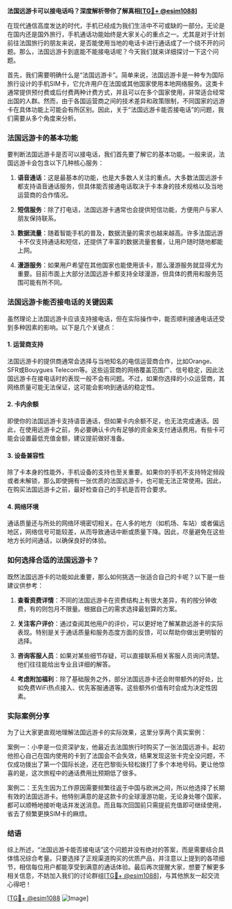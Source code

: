 **法国远游卡可以接电话吗？深度解析带你了解真相[[TG💪+ @esim1088](https://t.me/s/esim1088)]**

在现代通信高度发达的时代，手机已经成为我们生活中不可或缺的一部分。无论是在国内还是国外旅行，手机通话功能始终是大家关心的重点之一。尤其是对于计划前往法国旅行的朋友来说，是否能使用当地的电话卡进行通话成了一个绕不开的问题。那么，法国远游卡到底能不能接电话呢？今天我们就来详细探讨一下这个问题。

首先，我们需要明确什么是“法国远游卡”。简单来说，法国远游卡是一种专为国际旅行设计的手机SIM卡，它允许用户在法国或其他国家使用本地网络服务。这类卡通常提供预付费或后付费两种计费方式，并且可以在多个国家使用，非常适合经常出国的人群。然而，由于各国运营商之间的技术差异和政策限制，不同国家的远游卡在具体功能上可能会有所区别。因此，关于“法国远游卡能否接电话”的问题，我们需要从多个角度来分析。

### 法国远游卡的基本功能

要判断法国远游卡是否可以接电话，我们首先要了解它的基本功能。一般来说，法国远游卡会包含以下几种核心服务：

1. **语音通话**：这是最基本的功能，也是大多数人关注的重点。大多数法国远游卡都支持语音通话服务，但具体能否接通电话取决于卡本身的技术规格以及当地运营商的合作情况。
   
2. **短信服务**：除了打电话，法国远游卡通常也会提供短信功能，方便用户与家人朋友保持联系。

3. **数据流量**：随着智能手机的普及，数据流量的需求也越来越高。许多法国远游卡不仅支持通话和短信，还提供了丰富的数据流量套餐，让用户随时随地都能上网。

4. **漫游服务**：如果用户希望在其他国家也能使用该卡，那么漫游服务就显得尤为重要。目前市面上大部分法国远游卡都支持全球漫游，但具体的费用和服务范围可能有所不同。

### 法国远游卡能否接电话的关键因素

虽然理论上法国远游卡应该支持接电话，但在实际操作中，能否顺利接通电话还受到多种因素的影响。以下是几个关键点：

#### 1. **运营商支持**
法国远游卡的提供商通常会选择与当地知名的电信运营商合作，比如Orange、SFR或Bouygues Telecom等。这些运营商的网络覆盖范围广、信号稳定，因此法国远游卡在接电话时的表现一般不会有问题。不过，如果你选择的小众运营商，其网络质量可能无法保证，这可能会影响到通话的稳定性。

#### 2. **卡内余额**
即使你的法国远游卡支持语音通话，但如果卡内余额不足，也无法完成通话。因此，在使用远游卡之前，务必要确认卡内有足够的资金来支付通话费用。有些卡可能会设置最低充值金额，建议提前做好准备。

#### 3. **设备兼容性**
除了卡本身的性能外，手机设备的支持也至关重要。如果你的手机不支持特定频段或者未解锁，那么即使拥有一张优质的法国远游卡，也可能无法正常使用。因此，在购买法国远游卡之前，最好检查自己的手机是否符合要求。

#### 4. **网络环境**
通话质量还与所处的网络环境密切相关。在人多的地方（如机场、车站）或者偏远地区，网络信号可能较差，从而导致通话中断或质量下降。因此，尽量避免在这些地方长时间通话，以确保良好的体验。

### 如何选择合适的法国远游卡？

既然法国远游卡的功能如此重要，那么如何挑选一张适合自己的卡呢？以下是一些建议供参考：

1. **查看资费详情**：不同的法国远游卡在资费结构上有很大差异，有的按分钟收费，有的则包月不限量。根据自己的需求选择最划算的方案。

2. **关注客户评价**：通过查阅其他用户的评价，可以更好地了解某款远游卡的实际表现。特别是关于通话质量和服务态度方面的反馈，可以帮助你做出更明智的选择。

3. **咨询客服人员**：如果对某些细节存疑，可以直接联系相关客服人员询问清楚。他们往往能给出专业且详细的解答。

4. **考虑附加福利**：除了基础服务之外，部分法国远游卡还会附带额外的好处，比如免费WiFi热点接入、优先客服通道等。这些额外价值有时会成为决定性因素。

### 实际案例分享

为了让大家更直观地理解法国远游卡的实际效果，这里分享两个真实案例：

案例一：小李是一位资深驴友，他最近去法国旅行时购买了一张法国远游卡。起初他担心自己在国内使用的卡到了法国会不会失效，结果发现这张卡完全没问题，不仅成功拨出了第一个国际长途，还在巴黎街头轻松拨打了多个本地号码。更让他惊喜的是，这次旅程中的通话费用比预期低了很多。

案例二：王先生因为工作原因需要频繁往返于中国与欧洲之间，所以他选择了长期有效的法国远游卡。他特别满意的是这款卡的全球漫游功能，无论身处哪个国家，都可以顺畅地接听电话并发送消息。而且每次回国前只需提前充值即可继续使用，省去了频繁更换SIM卡的麻烦。

### 结语

综上所述，“法国远游卡能否接电话”这个问题并没有绝对的答案，而是需要结合具体情况综合考量。只要选择了正规渠道购买的优质产品，并注意以上提到的各项细节，相信每位用户都能享受到满意的通话体验。最后再次提醒大家，想要了解更多相关信息，不妨加入我们的讨论群组[[TG💪+ @esim1088](https://t.me/s/esim1088)]，与其他旅友一起交流心得吧！

[[TG💪+ @esim1088](https://t.me/s/esim1088) ![Image](https://i.postimg.cc/4NQfJmqS/Snipaste-2025-05-13-00-14-12.png)]